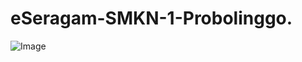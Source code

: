 # eSeragam-SMKN-1-Probolinggo.
![Image](https://github.com/user-attachments/assets/eb786c75-1b53-446a-a0fd-c43635309dce)
